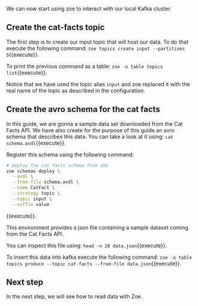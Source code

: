 We can now start using zoe to interact with our local Kafka cluster.

## Create the cat-facts topic

The first step is to create our input topic that will host our data. To do that execute the following command: `zoe topics create input --partitions 5`{{execute}}.

To print the previous command as a table: `zoe -o table topics list`{{execute}}.

Notice that we have used the topic alias `input` and zoe replaced it with the real name of the topic as described in the configuration.

## Create the avro schema for the cat facts

In this guide, we are gonna a sample data set downloaded from the Cat Facts API. We have also create for the purpose of this guide an avro schema that describes this data. You can take a look at it using: `cat schema.avdl`{{execute}}.

Register this schema using the following command:

```bash
# deploy the cat facts schema from the 
zoe schemas deploy \
  --avdl \
  --from-file schema.avdl \
  --name CatFact \
  --strategy topic \
  --topic input \
  --suffix value
```
{{execute}}.


This environment provides a json file containing a sample dataset coming from the Cat Facts API.

You can inspect this file using: `head -n 20 data.json`{{execute}}.

To insert this data into kafka execute the following command: `zoe -o table topics produce --topic cat-facts --from-file data.json`{{execute}}.

## Next step

In the next step, we will see how to read data with Zoe.
